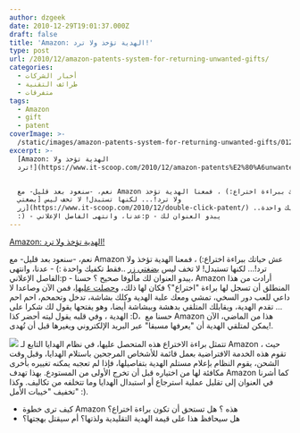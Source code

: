 ```yaml
---
author: dzgeek
date: 2010-12-29T19:01:37.000Z
draft: false
title: 'Amazon: الهدية تؤخذ ولا ترد!'
type: post
url: /2010/12/amazon-patents-system-for-returning-unwanted-gifts/
categories:
  - أخبار الشركات
  - طرائف التقنية
  - متفرقات
tags:
  - Amazon
  - gift
  - patent
coverImage: >-
  /static/images/amazon-patents-system-for-returning-unwanted-gifts/012C000003877680.jpg
excerpt: >-
  [Amazon: الهدية تؤخذ ولا
  ترد!](https://www.it-scoop.com/2010/12/amazon-patents%E2%80%A6unwanted-gifts/)


  نعم، -سنعود بعد قليل- مع Amazon عش حياتك ببراءة اختراع:) ، فمعنا الهدية تؤخذ
  ولا ترد!... لكنها تستبدل! لا تخف ليس [بضغتي
  زر](https://www.it-scoop.com/2010/12/double-click-patent/) ..فقط تكفيك واحدة
  :) - عدنا، وانتهى الفاصل الإعلاني:p - يبدو العنوان لك
---
```

[Amazon: الهدية تؤخذ ولا ترد!](https://www.it-scoop.com/2010/12/amazon-patents%E2%80%A6unwanted-gifts/)

نعم، -سنعود بعد قليل- مع Amazon عش حياتك ببراءة اختراع:) ، فمعنا الهدية تؤخذ ولا ترد!... لكنها تستبدل! لا تخف ليس [بضغتي زر](https://www.it-scoop.com/2010/12/double-click-patent/) ..فقط تكفيك واحدة :) - عدنا، وانتهى الفاصل الإعلاني:p - يبدو العنوان لك مألوفا صحيح ؟ حسنا، Amazon أرادت من هذا المنطلق أن تسجل لها براءة "اختراع"؟ فكان لها ذلك، و[حصلت عليها](http://www.washingtonpost.com/wp-dyn/content/article/2010/12/26/AR2010122601836.html?sid=ST2010122601938)، فمن الآن وصاعدا لا داعي للعب دور السخي، تمشي ومعك علبة الهدية وكلك بشاشة، تدخل وتحمحم، احم احم ... تقدم الهدية، ويقابلك المتلقي بدهشة وببشاشة أيضا، وهو يفتحها يقول لك شكرا على الهدية ، وفي قلبه يقول ليته أحضر كذا :D،  حسنا مع Amazon هذا من الماضي، الآن يمكن لمتلقي الهدية أن "يعرفها مسبقا" عبر البريد الإلكتروني ويغيرها قبل أن تُهدى!.

![](/static/images/amazon-patents-system-for-returning-unwanted-gifts/012C000003877680.jpg) تتمثل براءة الاختراع هذه المتحصل عليها، في نظام الهدايا التابع لـ Amazon ، حيث تقوم هذه الخدمة الافتراضية بعمل قائمة للأشخاص المرجحين باستلام الهدايا، وقبل وقت الشحن، يقوم النظام بإعلام مستلم الهدية بتفاصيلها، فإذا لم تعجبه يمكنه تغييره بأخرى مكافئة لها من اختياره قبل أن تخرج الأولى من المستودع. بهذا تهدف Amazon كما أشرنا في العنوان إلى تقليل عملية استرجاع أو استبدال الهدايا وما تتخلفه من تكاليف. وكذا تخفيف "خيبات الأمل" :).

-   كيف ترى خطوة Amazon هذه ؟ هل تستحق أن تكون براءة اختراع؟
-   هل سيحافظ هذا على قيمة الهدية التقليدية ولذتها؟ أم سيقتل بهجتها؟
